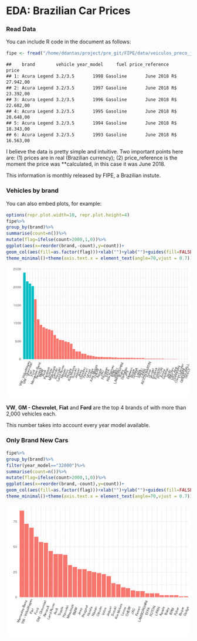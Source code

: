 EDA: Brazilian Car Prices
================

### Read Data

You can include R code in the document as follows:

``` r
fipe <- fread("/home/ddantas/project/pre_git/FIPE/data/veiculos_preco_junho_de_2018.csv")
```

    ##    brand        vehicle year_model     fuel price_reference        price
    ## 1: Acura Legend 3.2/3.5       1998 Gasoline       June 2018 R$ 27.942,00
    ## 2: Acura Legend 3.2/3.5       1997 Gasoline       June 2018 R$ 23.392,00
    ## 3: Acura Legend 3.2/3.5       1996 Gasoline       June 2018 R$ 22.682,00
    ## 4: Acura Legend 3.2/3.5       1995 Gasoline       June 2018 R$ 20.648,00
    ## 5: Acura Legend 3.2/3.5       1994 Gasoline       June 2018 R$ 18.343,00
    ## 6: Acura Legend 3.2/3.5       1993 Gasoline       June 2018 R$ 16.563,00

I believe the data is pretty simple and intuitive. Two important points here are: (1) prices are in real (Brazilian currency); (2) price\_reference is the moment the price was \*\*calculated, in this case it was June 2018.

This information is monthly released by FIPE, a Brazilian instute.

### Vehicles by brand

You can also embed plots, for example:

``` r
options(repr.plot.width=10, repr.plot.height=4)
fipe%>%
group_by(brand)%>%
summarise(count=n())%>%
mutate(flag=ifelse(count>2000,1,0))%>%
ggplot(aes(x=reorder(brand,-count),y=count))+
geom_col(aes(fill=as.factor(flag)))+xlab("")+ylab("")+guides(fill=FALSE)+
theme_minimal()+theme(axis.text.x = element_text(angle=70,vjust = 0.7))
```

![](fipe_files/figure-markdown_github/pressure-1.png)

**VW**, **GM - Chevrolet**, **Fiat** and **Ford** are the top 4 brands of with more than 2,000 vehicles each.

This number takes into account every year model available.

### Only Brand New Cars

``` r
fipe%>%
group_by(brand)%>%
filter(year_model=="32000")%>%
summarise(count=n())%>%
mutate(flag=ifelse(count>2000,1,0))%>%
ggplot(aes(x=reorder(brand,-count),y=count))+
geom_col(aes(fill=as.factor(flag)))+xlab("")+ylab("")+guides(fill=FALSE)+
theme_minimal()+theme(axis.text.x = element_text(angle=70,vjust = 0.7))
```

![](fipe_files/figure-markdown_github/unnamed-chunk-3-1.png)
